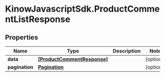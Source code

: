 # KinowJavascriptSdk.ProductCommentListResponse

## Properties
Name | Type | Description | Notes
------------ | ------------- | ------------- | -------------
**data** | [**[ProductCommentResponse]**](ProductCommentResponse.md) |  | [optional] 
**pagination** | [**Pagination**](Pagination.md) |  | [optional] 


